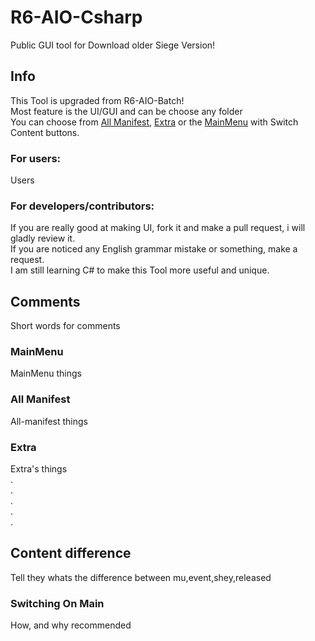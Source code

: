 # R6-AIO-Csharp
Public GUI tool for Download older Siege Version!

## Info
This Tool is upgraded from R6-AIO-Batch!\
Most feature is the UI/GUI and can be choose any folder\
You can choose from [All Manifest](#all-manifest), [Extra](#extra)
or the [MainMenu](#mainmenu) with Switch Content buttons.

### For users:
Users

### For developers/contributors:
If you are really good at making UI, fork it and make a pull request, i will gladly review it.\
If you are noticed any English grammar mistake or something, make a request.\
I am still learning C# to make this Tool more useful and unique.


## Comments
Short words for comments

### MainMenu
MainMenu things

### All Manifest

All-manifest things

### Extra
Extra's things\
.\
.\
.\
.\
.

## Content difference
Tell they whats the difference between mu,event,shey,released

### Switching On Main
How, and why recommended
